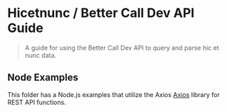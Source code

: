# Hicetnunc / Better Call Dev API Guide
> A guide for using the Better Call Dev API to query and parse hic et nunc data.

## Node Examples
This folder has a Node.js examples that utilize the Axios [Axios](https://www.npmjs.com/package/axios) library for REST API functions.
